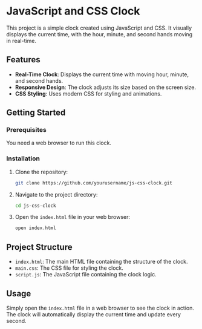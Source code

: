# JavaScript and CSS Clock

This project is a simple clock created using JavaScript and CSS. It visually displays the current time, with the hour, minute, and second hands moving in real-time.

## Features

- **Real-Time Clock**: Displays the current time with moving hour, minute, and second hands.
- **Responsive Design**: The clock adjusts its size based on the screen size.
- **CSS Styling**: Uses modern CSS for styling and animations.

## Getting Started

### Prerequisites

You need a web browser to run this clock.

### Installation

1. Clone the repository:

    ```bash
    git clone https://github.com/yourusername/js-css-clock.git
    ```

2. Navigate to the project directory:

    ```bash
    cd js-css-clock
    ```

3. Open the `index.html` file in your web browser:

    ```bash
    open index.html
    ```

## Project Structure

- `index.html`: The main HTML file containing the structure of the clock.
- `main.css`: The CSS file for styling the clock.
- `script.js`: The JavaScript file containing the clock logic.

## Usage

Simply open the `index.html` file in a web browser to see the clock in action. The clock will automatically display the current time and update every second.


